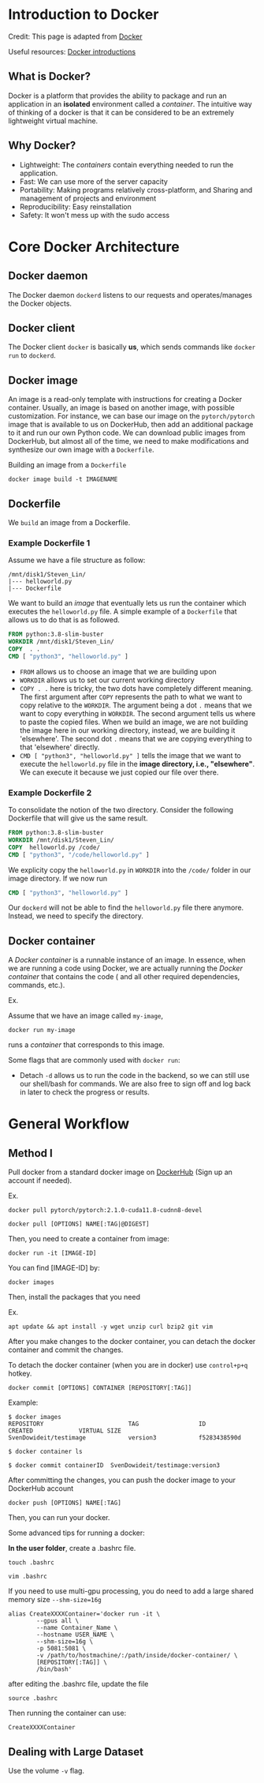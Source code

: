 # Introduction to Docker
Credit: This page is adapted from [Docker](docs.docker.com/get-started/overview)

Useful resources: [Docker introductions](https://towardsdatascience.com/how-docker-can-help-you-become-a-more-effective-data-scientist-7fc048ef91d5)

## What is Docker?
Docker is a platform that provides the ability to package and run an application in an **isolated** environment called a _container_. The intuitive way of thinking of a docker is that it can be considered to be an extremely lightweight virtual machine.

## Why Docker?
- Lightweight: The _containers_ contain everything needed to run the application.
- Fast: We can use more of the server capacity
- Portability: Making programs relatively cross-platform, and Sharing and management of projects and environment
- Reproducibility: Easy reinstallation
- Safety: It won't mess up with the sudo access

# Core Docker Architecture
## Docker daemon 
The Docker daemon ```dockerd``` listens to our requests and operates/manages the Docker objects.

## Docker client
The Docker client ```docker``` is basically **us**, which sends commands like ```docker run``` to ```dockerd```.

## Docker image
An image is a read-only template with instructions for creating a Docker container. Usually, an image is based on another image, with possible customization. For instance, we can base our image on the ```pytorch/pytorch``` image that is available to us on DockerHub, then add an additional package to it and run our own Python code. We can download public images from DockerHub, but almost all of the time, we need to make modifications and synthesize our own image with a ```Dockerfile```.

Building an image from a ```Dockerfile```
```
docker image build -t IMAGENAME
```

## Dockerfile
We ```build``` an image from a Dockerfile.

### Example Dockerfile 1 

Assume we have a file structure as follow:
```
/mnt/disk1/Steven_Lin/
|--- helloworld.py
|--- Dockerfile
```
We want to build an _image_ that eventually lets us run the container which executes the ```helloworld.py``` file. 
A simple example of a ```Dockerfile``` that allows us to do that is as followed.
```Dockerfile
FROM python:3.8-slim-buster
WORKDIR /mnt/disk1/Steven_Lin/
COPY  . .
CMD [ "python3", "helloworld.py" ]
```

- ```FROM``` allows us to choose an image that we are building upon
- ```WORKDIR``` allows us to set our current working directory
- ```COPY . .``` here is tricky, the two dots have completely different meaning. The first argument after ```COPY``` represents the path to what we want to copy relative to the ```WORKDIR```. The argument being a dot ```.``` means that we want to copy everything in ```WORKDIR```. The second argument tells us where to paste the copied files. When we build an image, we are not building the image here in our working directory, instead, we are building it 'elsewhere'. The second dot ```.``` means that we are copying everything to that 'elsewhere' directly.
- ```CMD [ "python3", "helloworld.py" ]``` tells the image that we want to execute the ```helloworld.py``` file in the **image directory, i.e., "elsewhere"**. We can execute it because we just copied our file over there.

### Example Dockerfile 2

To consolidate the notion of the two directory. Consider the following Dockerfile that will give us the same result.
```Dockerfile
FROM python:3.8-slim-buster
WORKDIR /mnt/disk1/Steven_Lin/
COPY  helloworld.py /code/
CMD [ "python3", "/code/helloworld.py" ]
```
We explicity copy the ```helloworld.py``` in ```WORKDIR``` into the ```/code/``` folder in our image directory. 
If we now run 
```Dockerfile
CMD [ "python3", "helloworld.py" ]
```
Our ```dockerd``` will not be able to find the ```helloworld.py``` file there anymore. Instead, we need to specify the directory.

## Docker container
A _Docker container_ is a runnable instance of an image. In essence, when we are running a code using Docker, we are actually running the _Docker container_ that contains the code ( and all other required dependencies, commands, etc.).

Ex.

Assume that we have an image called ```my-image```,
```
docker run my-image
```
runs a _container_ that corresponds to this image. 

Some flags that are commonly used with ```docker run```:
- Detach ```-d``` allows us to run the code in the backend, so we can still use our shell/bash for commands. We are also free to sign off and log back in later to check the progress or results.


# General Workflow
## Method I
Pull docker from a standard docker image on [DockerHub](https://login.docker.com/u/login/identifier?state=hKFo2SB0QTJvaGdxZUdvd19HNVlOTnRYQUZFTXVhaFRQbllqRaFur3VuaXZlcnNhbC1sb2dpbqN0aWTZIF9hOU9pSEM4Tkh3YUJPVFl2WFl3anRVVXhyaHlKc3p1o2NpZNkgbHZlOUdHbDhKdFNVcm5lUTFFVnVDMGxiakhkaTluYjk) (Sign up an account if needed).

Ex.
```
docker pull pytorch/pytorch:2.1.0-cuda11.8-cudnn8-devel
```

```
docker pull [OPTIONS] NAME[:TAG|@DIGEST]
```

Then, you need to create a container from image:
```
docker run -it [IMAGE-ID]
```

You can find [IMAGE-ID] by:
```
docker images
```

Then, install the packages that you need

Ex.
```
apt update && apt install -y wget unzip curl bzip2 git vim
```

After you make changes to the docker container, you can detach the docker container and commit the changes.

To detach the docker container (when you are in docker) use ```control+p+q``` hotkey.

```
docker commit [OPTIONS] CONTAINER [REPOSITORY[:TAG]]
```

Example:
```
$ docker images    
REPOSITORY                        TAG                 ID                  CREATED             VIRTUAL SIZE
SvenDowideit/testimage            version3            f5283438590d 

$ docker container ls

$ docker commit containerID  SvenDowideit/testimage:version3
```

After committing the changes, you can push the docker image to your DockerHub account

```
docker push [OPTIONS] NAME[:TAG]
```

Then, you can run your docker.

Some advanced tips for running a docker:

**In the user folder**, create a .bashrc file.

```
touch .bashrc
```

```
vim .bashrc
```

If you need to use multi-gpu processing, you do need to add a large shared memory size ```--shm-size=16g```

```
alias CreateXXXXContainer='docker run -it \
        --gpus all \
        --name Container_Name \
        --hostname USER_NAME \
        --shm-size=16g \ 
        -p 5081:5081 \
        -v /path/to/hostmachine/:/path/inside/docker-container/ \
        [REPOSITORY[:TAG]] \
        /bin/bash'
```

after editing the .bashrc file, update the file

```
source .bashrc
```

Then running the container can use:

```
CreateXXXXContainer
```





## Dealing with Large Dataset
Use the volume ```-v``` flag.


